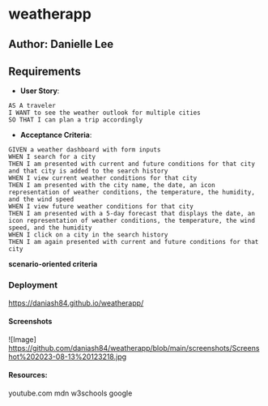# weatherapp

## Author: Danielle Lee

## Requirements

* **User Story**:

```
AS A traveler
I WANT to see the weather outlook for multiple cities
SO THAT I can plan a trip accordingly
```

* **Acceptance Criteria**:

```
GIVEN a weather dashboard with form inputs
WHEN I search for a city
THEN I am presented with current and future conditions for that city and that city is added to the search history
WHEN I view current weather conditions for that city
THEN I am presented with the city name, the date, an icon representation of weather conditions, the temperature, the humidity, and the wind speed
WHEN I view future weather conditions for that city
THEN I am presented with a 5-day forecast that displays the date, an icon representation of weather conditions, the temperature, the wind speed, and the humidity
WHEN I click on a city in the search history
THEN I am again presented with current and future conditions for that city
```

**scenario-oriented criteria** 



### Deployment
https://daniash84.github.io/weatherapp/

#### Screenshots
![Image] https://github.com/daniash84/weatherapp/blob/main/screenshots/Screenshot%202023-08-13%20123218.jpg

#### Resources:
youtube.com
mdn
w3schools
google